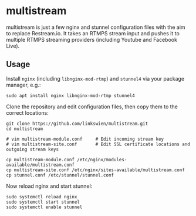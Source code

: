 # multistream

multistream is just a few nginx and stunnel configuration files with the aim to replace Restream.io. It takes an RTMPS stream input and pushes it to multiple RTMPS streaming providers (including Youtube and Facebook Live).

## Usage

Install `nginx` (including `libnginx-mod-rtmp`) and `stunnel4` via your package manager, e.g.:

```
sudo apt install nginx libnginx-mod-rtmp stunnel4
```

Clone the repository and edit configuration files, then copy them to the correct locations:

```
git clone https://github.com/linkswien/multistream.git
cd multistream

# vim multistream-module.conf     # Edit incoming stream key
# vim multistream-site.conf       # Edit SSL certificate locations and outgoing stream keys

cp multistream-module.conf /etc/nginx/modules-available/multistream.conf
cp multistream-site.conf /etc/nginx/sites-available/multistream.conf
cp stunnel.conf /etc/stunnel/stunnel.conf
```

Now reload nginx and start stunnel:

```
sudo systemctl reload nginx
sudo systemctl start stunnel
sudo systemctl enable stunnel
```
